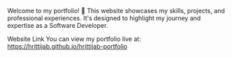 
Welcome to my portfolio! 🎉
This website showcases my skills, projects, and professional experiences. It's designed to highlight my journey and expertise as a Software Developer.

Website Link
You can view my portfolio live at: https://hrittijab.github.io/hrittijab-portfolio

